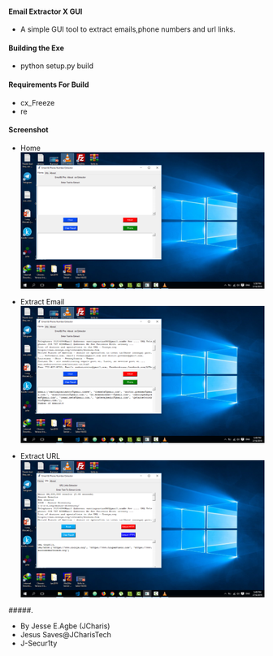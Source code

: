 #### Email Extractor X GUI
- A simple GUI tool to extract emails,phone numbers and url links.

#### Building the Exe 
 - python setup.py build

#### Requirements For Build
+ cx_Freeze
+ re

#### Screenshot
+ Home
![](images/emailextractor_home.png)

+ Extract Email
![](images/emailextractor_email.png)

+ Extract URL
![](images/emailextractor_url.png)

#####.
- By Jesse E.Agbe (JCharis)
- Jesus Saves@JCharisTech
- J-Secur1ty

